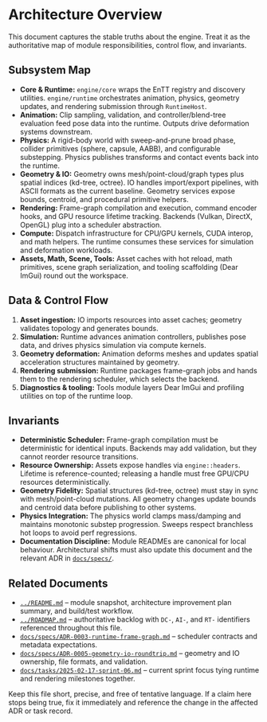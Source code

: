 # Architecture Overview

This document captures the stable truths about the engine. Treat it as the authoritative map of module responsibilities, control flow, and invariants.

## Subsystem Map

- **Core & Runtime:** `engine/core` wraps the EnTT registry and discovery utilities. `engine/runtime` orchestrates animation, physics, geometry updates, and rendering submission through `RuntimeHost`.
- **Animation:** Clip sampling, validation, and controller/blend-tree evaluation feed pose data into the runtime. Outputs drive deformation systems downstream.
- **Physics:** A rigid-body world with sweep-and-prune broad phase, collider primitives (sphere, capsule, AABB), and configurable substepping. Physics publishes transforms and contact events back into the runtime.
- **Geometry & IO:** Geometry owns mesh/point-cloud/graph types plus spatial indices (kd-tree, octree). IO handles import/export pipelines, with ASCII formats as the current baseline. Geometry services expose bounds, centroid, and procedural primitive helpers.
- **Rendering:** Frame-graph compilation and execution, command encoder hooks, and GPU resource lifetime tracking. Backends (Vulkan, DirectX, OpenGL) plug into a scheduler abstraction.
- **Compute:** Dispatch infrastructure for CPU/GPU kernels, CUDA interop, and math helpers. The runtime consumes these services for simulation and deformation workloads.
- **Assets, Math, Scene, Tools:** Asset caches with hot reload, math primitives, scene graph serialization, and tooling scaffolding (Dear ImGui) round out the workspace.

## Data & Control Flow

1. **Asset ingestion:** IO imports resources into asset caches; geometry validates topology and generates bounds.
2. **Simulation:** Runtime advances animation controllers, publishes pose data, and drives physics simulation via compute kernels.
3. **Geometry deformation:** Animation deforms meshes and updates spatial acceleration structures maintained by geometry.
4. **Rendering submission:** Runtime packages frame-graph jobs and hands them to the rendering scheduler, which selects the backend.
5. **Diagnostics & tooling:** Tools module layers Dear ImGui and profiling utilities on top of the runtime loop.

## Invariants

- **Deterministic Scheduler:** Frame-graph compilation must be deterministic for identical inputs. Backends may add validation, but they cannot reorder resource transitions.
- **Resource Ownership:** Assets expose handles via `engine::headers`. Lifetime is reference-counted; releasing a handle must free GPU/CPU resources deterministically.
- **Geometry Fidelity:** Spatial structures (kd-tree, octree) must stay in sync with mesh/point-cloud mutations. All geometry changes update bounds and centroid data before publishing to other systems.
- **Physics Integration:** The physics world clamps mass/damping and maintains monotonic substep progression. Sweeps respect branchless hot loops to avoid perf regressions.
- **Documentation Discipline:** Module READMEs are canonical for local behaviour. Architectural shifts must also update this document and the relevant ADR in [`docs/specs/`](specs/).

## Related Documents

- [`../README.md`](../README.md) – module snapshot, architecture improvement plan summary, and build/test workflow.
- [`../ROADMAP.md`](../ROADMAP.md) – authoritative backlog with `DC-`, `AI-`, and `RT-` identifiers referenced throughout this file.
- [`docs/specs/ADR-0003-runtime-frame-graph.md`](specs/ADR-0003-runtime-frame-graph.md) – scheduler contracts and metadata expectations.
- [`docs/specs/ADR-0005-geometry-io-roundtrip.md`](specs/ADR-0005-geometry-io-roundtrip.md) – geometry and IO ownership, file formats, and validation.
- [`docs/tasks/2025-02-17-sprint-06.md`](tasks/2025-02-17-sprint-06.md) – current sprint focus tying runtime and rendering milestones together.

Keep this file short, precise, and free of tentative language. If a claim here stops being true, fix it immediately and reference the change in the affected ADR or task record.
